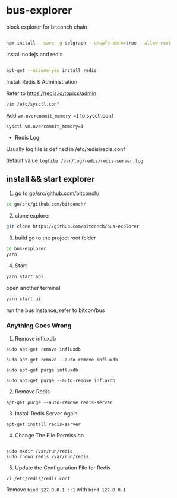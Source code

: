 # bus-explorer
block explorer for bitconch chain


```bash

npm install --save -g solgraph --unsafe-perm=true --allow-root


```

install nodejs and redis
```bash

apt-get --assume-yes install redis

```

Install Redis & Administration

Refer to https://redis.io/topics/admin

```bash
vim /etc/sysctl.conf

```
 Add ```vm.overcommit_memory =1``` to sysctl.conf

```
sysctl vm.overcommit_memory=1
```

* Redis Log 

Usually log file is defined in /etc/redis/redis.conf

default value ```logfile /var/log/redis/redis-server.log```

## install && start explorer
1. go to go/src/github.com/bitconch/
```bash
cd go/src/github.com/bitconch/
```
2. clone explorer
```bash
git clone https://github.com/bitconch/bus-explorer
```

3. build
go to the project root folder
```bash
cd bus-explorer
yarn
```

4. Start 
```bash
yarn start:api
```
open another terminal
```bash
yarn start:ui
```

run the bus instance, refer to bitcon/bus


### Anything Goes Wrong

1. Remove influxdb
```
sudo apt-get remove influxdb

sudo apt-get remove --auto-remove influxdb

sudo apt-get purge influxdb

sudo apt-get purge --auto-remove influxdb
```


2. Remove Redis

```
apt-get purge --auto-remove redis-server

```

3. Install Redis Server Again

```
apt-get install redis-server

```

4. Change The File Permission 

```

sudo mkdir /var/run/redis
sudo chown redis /var/run/redis

```


5. Update the Configuration File for Redis

```
vi /etc/redis/redis.conf

```

Remove ```bind 127.0.0.1 ::1``` with ```bind 127.0.0.1```


